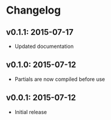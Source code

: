 # Changelog

## v0.1.1: 2015-07-17

- Updated documentation

## v0.1.0: 2015-07-12

- Partials are now compiled before use

## v0.0.1: 2015-07-12

- Initial release
